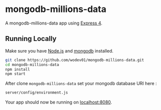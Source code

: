 # mongodb-millions-data

A mongodb-millions-data app using [Express 4](http://expressjs.com/).

## Running Locally

Make sure you have [Node.js](http://nodejs.org/) and [mongodb](https://www.mongodb.com/download-center#community) installed.
```sh
git clone https://github.com/wodev01/mongodb-millions-data.git
cd mongodb-millions-data
npm install
npm start
```

After clone `mongodb-millions-data` set your mongodb database URI here : 
```sh
server/config/environment.js
``` 

Your app should now be running on [localhost:8080](http://localhost:8080/).
